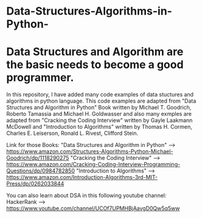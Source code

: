 # Data-Structures-Algorithms-in-Python-
# Data Structures and Algorithm are the basic needs to become a good programmer.

In this repository, I have added many code examples of data stuctures and algorithms in python language.
This code examples are adapted from "Data Structures and Algorithm in Python" Book written by Michael T. Goodrich, Roberto Tamassia and Michael H. Goldwasser 
and also many exmples are adapted from "Cracking the Coding Interview" written by Gayle Laakmann McDowell 
and "Introduction to Algorithms" written by Thomas H. Cormen, Charles E. Leiserson, Ronald L. Rivest, Clifford Stein.

Link for those Books: 
"Data Structures and Algorithm in Python" --> https://www.amazon.com/Structures-Algorithms-Python-Michael-Goodrich/dp/1118290275
"Cracking the Coding Interview" --> https://www.amazon.com/Cracking-Coding-Interview-Programming-Questions/dp/0984782850
"Introduction to Algorithms" --> https://www.amazon.com/Introduction-Algorithms-3rd-MIT-Press/dp/0262033844

You can also learn about DSA in this following youtube channel:
HackerRank --> https://www.youtube.com/channel/UCOf7UPMHBjAavgD0Qw5q5ww

